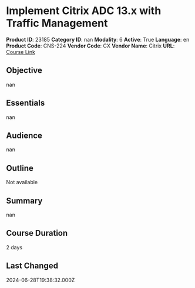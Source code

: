 # Implement Citrix ADC 13.x with Traffic Management

**Product ID**: 23185
**Category ID**: nan
**Modality**: 6
**Active**: True
**Language**: en
**Product Code**: CNS-224
**Vendor Code**: CX
**Vendor Name**: Citrix
**URL**: [Course Link](https://www.fastlaneus.com/course/citrix-cns-224)

## Objective
nan

## Essentials
nan

## Audience
nan

## Outline
Not available

## Summary
nan

## Course Duration
2 days

## Last Changed
2024-06-28T19:38:32.000Z
